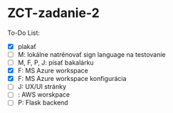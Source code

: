 # ZCT-zadanie-2
To-Do List:
  - [x] plakať
  - [ ] M: lokálne natrénovať sign language na testovanie
  - [ ] M, F, P, J: písať bakalárku
  - [x] F: MS Azure workspace
  - [x] F: MS Azure workspace konfigurácia
  - [ ] J: UX/UI stránky
  - [ ]  : AWS worskpace
  - [ ] P: Flask backend
